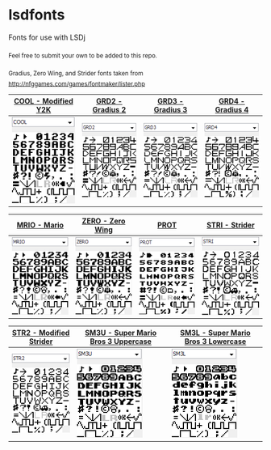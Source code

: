 # lsdfonts
Fonts for use with LSDj

<sub>Feel free to submit your own to be added to this repo.</sub>

<sub>Gradius, Zero Wing, and Strider fonts taken from http://nfggames.com/games/fontmaker/lister.php</sub>

[COOL - Modified Y2K](fonts/COOL.lsdfnt) | [GRD2 - Gradius 2](fonts/GRD2.lsdfnt) | [GRD3 - Gradius 3](fonts/GRD3.lsdfnt) | [GRD4 - Gradius 4](fonts/GRD4.lsdfnt)
------------------- | ---------------- | ---------------- | ----------------
![COOL](png/COOL.png) | ![GRD2](png/GRD2.png) | ![GRD3](png/GRD3.png) | ![GRD4](png/GRD4.png)

[MRIO - Mario](fonts/MRIO.lsdfnt) | [ZERO - Zero Wing](fonts/ZERO.lsdfnt) | [PROT](fonts/PROT.lsdfnt) | [STRI - Strider](fonts/STRI.lsdfnt)
------------ | ---------------- | ------------ | ---------
![MRIO](png/MRIO.png) | ![ZERO](png/ZERO.png) | ![PROT](png/PROT.png) | ![STRI](png/STRI.png)

[STR2 - Modified Strider](fonts/STR2.lsdfnt) | [SM3U - Super Mario Bros 3 Uppercase](fonts/SM3U.lsdfnt) | [SM3L - Super Mario Bros 3 Lowercase](fonts/SM3L.lsdfnt) | 
----------------------------------- | ----------------------------------- | ----------------------------------- |
![STR2](png/STR2.png) | ![SM3U](png/SM3U.png) | ![SM3L](png/SM3L.png) |
